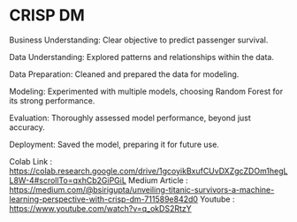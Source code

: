 # CRISP DM
Business Understanding: Clear objective to predict passenger survival.

Data Understanding: Explored patterns and relationships within the data.

Data Preparation: Cleaned and prepared the data for modeling.

Modeling: Experimented with multiple models, choosing Random Forest for its strong performance.

Evaluation: Thoroughly assessed model performance, beyond just accuracy.

Deployment: Saved the model, preparing it for future use.

Colab Link : https://colab.research.google.com/drive/1gcoyikBxufCUvDXZgcZDOm1hegLL8W-4#scrollTo=qxhCb2GiPGiL
Medium Article : https://medium.com/@bsirigupta/unveiling-titanic-survivors-a-machine-learning-perspective-with-crisp-dm-711589e842d0
Youtube : https://www.youtube.com/watch?v=q_okDS2RtzY
